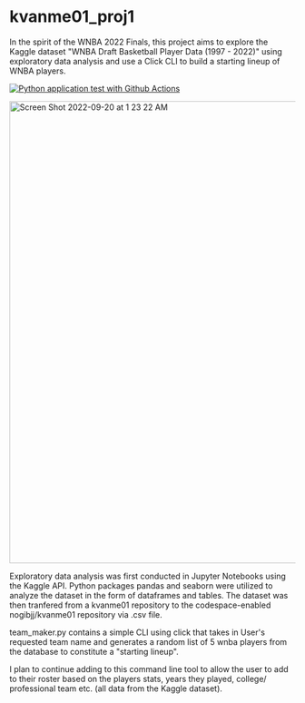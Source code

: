 # kvanme01_proj1
In the spirit of the WNBA 2022 Finals, this project aims to explore the Kaggle dataset "WNBA Draft Basketball Player Data (1997 - 2022)" using exploratory data analysis and use a Click CLI to build a starting lineup of WNBA players. 

[![Python application test with Github Actions](https://github.com/nogibjj/wnba-team-generator/actions/workflows/main.yml/badge.svg)](https://github.com/nogibjj/wnba-team-generator/actions/workflows/main.yml)


<img width="814" alt="Screen Shot 2022-09-20 at 1 23 22 AM" src="https://user-images.githubusercontent.com/112578194/191174153-9b238f85-1c85-4515-8db8-d906743eaf0e.png">


Exploratory data analysis was first conducted in Jupyter Notebooks using the Kaggle API. Python packages pandas and seaborn were utilized to analyze the dataset in the form of dataframes and tables. The dataset was then tranfered from a kvanme01 repository to the codespace-enabled nogibjj/kvanme01 repository via .csv file. 

team_maker.py contains a simple CLI using click that takes in User's requested team name and generates a random list of 5 wnba players from the database to constitute a "starting lineup". 

I plan to continue adding to this command line tool to allow the user to add to their roster based on the players stats, years they played, college/ professional team etc. (all data from the Kaggle dataset). 
